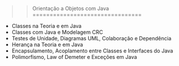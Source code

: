 >> Orientação a Objetos com Java
================================
* Classes na Teoria e em Java
* Classes com Java e Modelagem CRC
* Testes de Unidade, Diagramas UML, Colaboração e Dependência
* Herança na Teoria e em Java
* Encapsulamento, Acoplamento entre Classes e Interfaces do Java
* Polimorfismo, Law of Demeter e Exceções em Java
